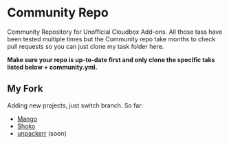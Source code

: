 # Community Repo

Community Repository for Unofficial Cloudbox Add-ons.
All those tass have been tested multiple times but the Community repo take months to check pull requests so you can just clone my task folder here.

**Make sure your repo is up-to-date first and only clone the specific taks listed below + community.yml.**

## My Fork

Adding new projects, just switch branch. So far:

- [Mango](https://github.com/hkalexling/Mango)
- [Shoko](https://shokoanime.com/)
- [unpackerr](https://github.com/davidnewhall/unpackerr) (soon)

